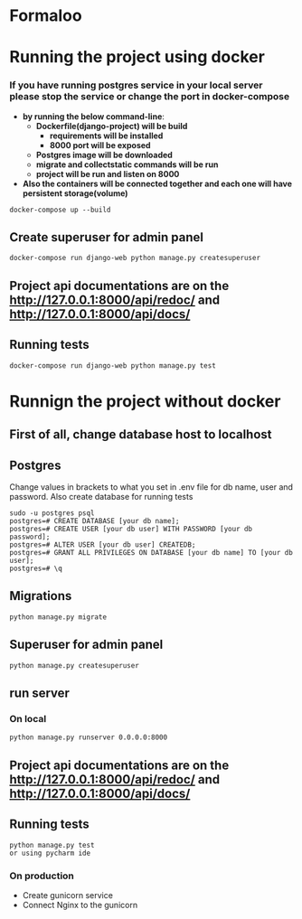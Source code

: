 # Formaloo

# Running the project using docker
### If you have running postgres service in your local server please stop the service or change the port in docker-compose
* **by running the below command-line**:
  * **Dockerfile(django-project) will be build**
    * **requirements will be installed**
    * **8000 port will be exposed**
  * **Postgres image will be downloaded**
  * **migrate and collectstatic commands will be run**
  * **project will be run and listen on 8000**
* **Also the containers will be connected together and each one will have persistent storage(volume)**
```angular2html
docker-compose up --build
```
## Create superuser for admin panel
```angular2html
docker-compose run django-web python manage.py createsuperuser
```

## Project api documentations are on the http://127.0.0.1:8000/api/redoc/ and http://127.0.0.1:8000/api/docs/

## Running tests
```angular2html
docker-compose run django-web python manage.py test
```

# Runnign the project without docker
## First of all, change database host to localhost 

## Postgres
Change values in brackets to what you set in .env file for db name, user and password.
Also create database for running tests
```commandline
sudo -u postgres psql
postgres=# CREATE DATABASE [your db name];
postgres=# CREATE USER [your db user] WITH PASSWORD [your db password];
postgres=# ALTER USER [your db user] CREATEDB;
postgres=# GRANT ALL PRIVILEGES ON DATABASE [your db name] TO [your db user];
postgres=# \q
```

## Migrations
```angular2html
python manage.py migrate
```

## Superuser for admin panel
```angular2html
python manage.py createsuperuser
```

## run server
### On local
```angular2html
python manage.py runserver 0.0.0.0:8000
```

## Project api documentations are on the http://127.0.0.1:8000/api/redoc/ and http://127.0.0.1:8000/api/docs/

## Running tests
```angular2html
python manage.py test
or using pycharm ide
```

### On production
* Create gunicorn service
* Connect Nginx to the gunicorn


